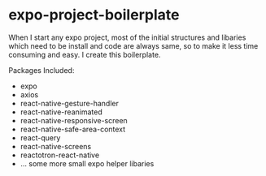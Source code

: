 # expo-project-boilerplate

When I start any expo project, most of the initial structures and libaries which need to be install and code are always same, so to make it less time consuming and easy. I create this boilerplate.

Packages Included:
* expo
* axios
* react-native-gesture-handler
* react-native-reanimated
* react-native-responsive-screen
* react-native-safe-area-context
* react-query
* react-native-screens
* reactotron-react-native
* ... some more small expo helper libaries
